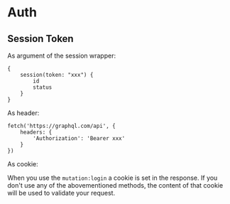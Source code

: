 # Auth

## Session Token

As argument of the session wrapper:

```gql
{
    session(token: "xxx") {
        id
        status
    }
}
```

As header:

```
fetch('https://graphql.com/api', {
    headers: {
        'Authorization': 'Bearer xxx'
    }
})
```

As cookie:

When you use the `mutation:login` a cookie is set in the response. If you don't
use any of the abovementioned methods, the content of that cookie will be used
to validate your request.
